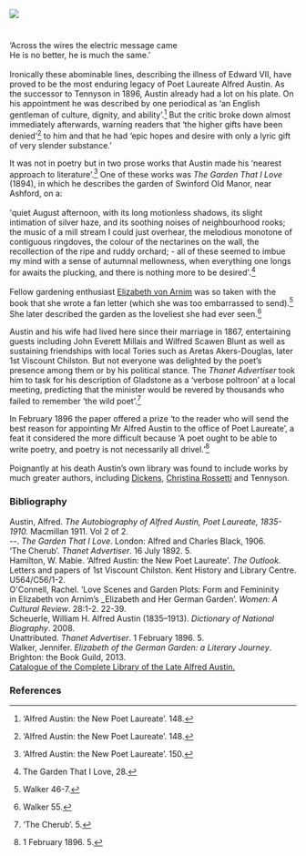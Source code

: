 <a href="https://juncture-digital.org"><img src="https://juncture-digital.org/images/ve-button.png"></a>
<param ve-config title="Alfred Austin (1835-1913)" author="Professor Carolyn Oulton" layout="vtl" banner="/images/banners/19c.jpg">

<param ve-entity eid="Q936183" aliases="Tonbridge">
<param ve-entity eid="Q99678204" aliases="Halstead Place">

<param ve-map center="Q26644540" zoom="15">

#

‘Across the wires the electric message came    
He is no better, he is much the same.’
<br><br>
Ironically these abominable lines, describing the illness of Edward VII, have proved to be the most enduring legacy of Poet Laureate Alfred Austin. 
As the successor to Tennyson in 1896, Austin already had a lot on his plate. On his appointment he was described by one periodical as ‘an English gentleman of culture, dignity, and ability’.[^ref1]  But the critic broke down almost immediately afterwards, warning readers that ‘the higher gifts have been denied’[^ref2]  to him and that he had ‘epic hopes and desire with only a lyric gift of very slender substance.’ 
<param ve-image url="https://upload.wikimedia.org/wikipedia/commons/d/da/Alfred_Austin%2C_by_Barber.jpg" label="Alfred Austin" attribution="From a painting by W. Scott Barber, Public domain, via Wikimedia Commons">

It was not in poetry but in two prose works that Austin made his ‘nearest approach to literature’.[^ref3] 
One of these works was _The Garden That I Love_ (1894), in which he describes the garden of Swinford Old Manor, near Ashford, on a:
<br><br>
'quiet August afternoon, with its long motionless shadows, its slight intimation of silver haze, and its soothing noises of neighbourhood rooks; the music of a mill stream I could just overhear, the melodious monotone of contiguous ringdoves, the colour of the nectarines on the wall, the recollection of the ripe and ruddy orchard; - all of these seemed to imbue my mind with a sense of autumnal mellowness, when everything one longs for awaits the plucking, and there is nothing more to be desired'.[^ref4]
<br><br>
Fellow gardening enthusiast [Elizabeth von Arnim](/20c/20c-vonarnim-biography) was so taken with the book that she wrote a fan letter (which she was too embarrassed to send).[^ref5]  She later described the garden as the loveliest she had ever seen.[^ref6]  
<param ve-image url="https://stor.artstor.org/stor/92a76fb8-2dd9-4c8f-9ab4-875516a84afc" label="Swinford Manor" attribution="Kent Maps Online">

Austin and his wife had lived here since their marriage in 1867, entertaining guests including John Everett Millais and Wilfred Scawen Blunt as well as sustaining friendships with local Tories such as Aretas Akers-Douglas, later 1st Viscount Chilston. But not everyone was delighted by the poet’s presence among them or by his political stance. The _Thanet Advertiser_ took him to task for his description of Gladstone as a ‘verbose poltroon’ at a local meeting, predicting that the minister would be revered by thousands who failed to remember ‘the wild poet’.[^ref7]  
<param ve-image url="https://upload.wikimedia.org/wikipedia/commons/3/35/Mrs._Alfred_Austin.jpg" label="Mrs Alfred Austin" attribution="From a photograph by Langfier, Public domain, via Wikimedia Commons">

In February 1896 the paper offered a prize ‘to the reader who will send the best reason for appointing Mr Alfred Austin to the office of Poet Laureate’, a feat it considered the more difficult because ‘A poet ought to be able to write poetry, and poetry is not necessarily all drivel.’[^ref8]  
<br>
Poignantly at his death Austin’s own library was found to include works by much greater authors, including [Dickens](/dickens), [Christina Rossetti](/19c/19c-rossetti-biography) and Tennyson.
<param ve-image url="https://upload.wikimedia.org/wikipedia/commons/1/14/Alfred_Austin_on_Paddy.jpg" label="Alfred Austin on Paddy" attribution="Alfred Austin, 1911. The Autobiography of Alfred Austin, Poet Laureate, 1835-1910. Volume 2. London: Macmillan. p. 194.">


### Bibliography 
Austin, Alfred. _The Autobiography of Alfred Austin, Poet Laureate, 1835-1910._ Macmillan 
  1911. Vol 2 of 2.   
--. _The Garden That I Love_. London: Alfred and Charles Black, 1906.   
‘The Cherub’. _Thanet Advertiser_. 16 July 1892. 5.   
Hamilton, W. Mabie. ‘Alfred Austin: the New Poet Laureate’. _The Outlook._   
Letters and papers of 1st Viscount Chilston. Kent History and Library Centre. U564/C56/1-2.   
O'Connell, Rachel. ’Love Scenes and Garden Plots: Form and Femininity   
in Elizabeth von Arnim’s _Elizabeth and Her German Garden’. _Women: A Cultural Review_. 28:1-2. 22-39.   
Scheuerle, William H. Alfred Austin (1835–1913). _Dictionary of National Biography_. 2008.   
Unattributed. _Thanet Advertiser_. 1 February 1896. 5.   
Walker, Jennifer. _Elizabeth of the German Garden: a Literary Journey_. Brighton: the Book Guild, 2013.   
[Catalogue of the Complete Library of the Late Alfred Austin.](https://babel.hathitrust.org/cgi/pt?id=mdp.39015079885359&view=1up&seq=13&skin=2021)   

### References

[^ref1]:  ‘Alfred Austin: the New Poet Laureate’. 148.
[^ref2]:  ‘Alfred Austin: the New Poet Laureate’. 148.
[^ref3]:  ‘Alfred Austin: the New Poet Laureate’. 150.
[^ref4]:  The Garden That I Love, 28.
[^ref5]:  Walker 46-7.
[^ref6]:  Walker 55.
[^ref7]:  ‘The Cherub’. 5.
[^ref8]:  1 February 1896. 5.
